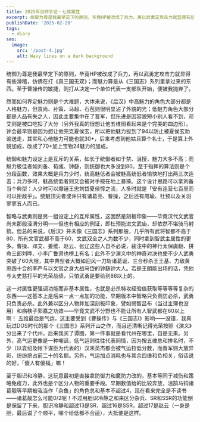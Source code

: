 ```yaml
---
title: 2025年创作手记・七维属性
excerpt: 统御为尊是我最早定下的原则，毕竟HP被改成了兵力，再以武勇定攻击力就显得有些滑稽，仿佛在打《真三国无双》；而魅力算是从《三国志》系列里拿过来的东西。至于曹操传的敏捷，则打从决定一个单位代表一支部队开始，便被我抛弃了。
publishDate: '2025-02-20'
tags:
  - diary
seo:
  image:
    src: '/post-4.jpg'
    alt: Wavy lines on a dark background
---
```


统御为尊是我最早定下的原则，毕竟HP被改成了兵力，再以武勇定攻击力就显得有些滑稽，仿佛在打《真三国无双》；而魅力算是从《三国志》系列里拿过来的东西。至于曹操传的敏捷，则打从决定一个单位代表一支部队开始，便被我抛弃了。

然而如何界定魅力则是个大难题，大体来说，《后汉》中高魅力的角色大部分都是人格魅力，但袁尚、孙策、马超、石苞则很明显沾了外貌的光；低魅力角色大部分都是人品有失之人，因此主要集中在了晋军，但乐进是因容貌短小别人看不到，邓艾则是被口吃扣了大分（另外我真的很想让他五维图看起来是个完美的四边形）。钟会最早则是因为想让他完克夏侯玄，所以把他魅力拔到了94以防止被夏侯玄劝谕送走，其实私心他魅力可能也就30+，后来考虑到他姑且算个名士，于是算上外貌加成，改成了70+加上宝物24魅力的加成。

统御和魅力设定上是互斥的关系，如长于统御者如于禁、沮授，魅力大多不高；而魅力极佳者如刘备、荀彧、钟繇，则统御也大多没到80。至于指挥的算法则是个分段函数，效果大概是兵力少时，统高魅低者会被魅高统低者愉快地打出两三次连击；兵力多时，魅高统低者则又会被对手按在地上暴揍。这个设计思路可以拿刘备当个典型：人少时可以爆锤王忠刘岱夏侯惇之流，人多时就是「安有连营七百里而可以拒敌乎」。统魅顶尖者或许只有诸葛亮、曹操，之后还有周瑜、杜预以及关羽寥寥五人而已。

智略与武勇则是另一组设定上的互斥属性，这固然是刻板印象——毕竟汉代文武官尚未那般泾渭分明——但也有相应的例证，即杜预能进文武庙，却依然不堪骑马射箭。但总的来说，《后汉》并未像《三国志》系列那般，几乎所有武将智都不高于80，所有文官武都不高于60，文武双全之人为数不少，同时拿到智武主属性的更多。曹操、邓艾、姜维、赵云、张辽这些人自不必说，裴注中的神行太保虞翻、拼命三郎刘晔、小李广鲁肃也榜上有名；此外不少演义中的神奇对决也使不少人武勇突破了60大限，其中典型者大概如迎风一刀斩诸葛诞、三合秒杀王王基、力敌黄忠四十合的李严与以文官之身大战马岱的钟繇钟大人。若是王朗能出场的话，凭他与太史慈打平的光荣战绩，只怕武勇是要给到86以上的。

这一对属性更强调功能而非基本属性，也就是必杀特攻经验值获取等等等等复杂的东西——这基本上是后来一点一点加的功能，早期版本中智略只负责防必杀，武勇只负责必杀。此外兼以区分人物并加深刻板印象，譬如弱智吕布（当过主簿也没用）和病秧子郭嘉之功效——毕竟文武不分野也不能让所有人智武都在60以上啊！
五维最后是气运，这主要受到《曹操传》与《三国志Ⅰ》影响——没错，我真玩过DOS时代的那个《三国志》系列开山之作，而且还清晰记得光荣按照《演义》分出来了个代州，后来我买了谭图，第一件事就是看代州在哪里，自是无果。另外，高气运更像是一种嘲讽，低气运则往往代表同情，因为按五维总和排名时，不少（以袁绍及帐下谋臣为代表的）汉末英杰都会被气运拉低分数，而晋军则大放异彩，纷纷挤占前二十的名额。另外，气运加点消耗也与其余四维和负相关，俗话说的好，「傻人有傻福」嘛！

至于胆识和冷静，这玩意最初是直接拿防御力和魔防力改的，基本等同于减伤和策略免疫力，此外也是个区分人物的重要手段。早期数值给的比较奔放，沮鹄马钧诸葛靓等早期被我当作「杂鱼」的角色总和基本不超过4，现在看来完全是不读书——诸葛靓怎么可能0/2呢！不过用胆识冷静之和来区分杂兵、SR和SSR的功能倒是保留了下来，胆识冷静和超过13是SR，超过16是SSR，超过17是赵云（一身是胆，最后谥了个顺平，哪个给低都不合适），大抵便是这样。
